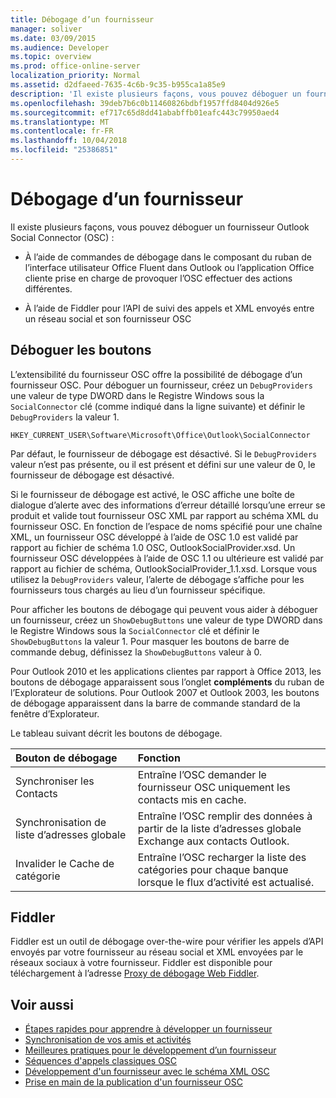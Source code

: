 ```yaml
---
title: Débogage d’un fournisseur
manager: soliver
ms.date: 03/09/2015
ms.audience: Developer
ms.topic: overview
ms.prod: office-online-server
localization_priority: Normal
ms.assetid: d2dfaeed-7635-4c6b-9c35-b955ca1a85e9
description: 'Il existe plusieurs façons, vous pouvez déboguer un fournisseur Outlook Social Connector (OSC) :'
ms.openlocfilehash: 39deb7b6c0b11460826bdbf1957ffd8404d926e5
ms.sourcegitcommit: ef717c65d8dd41ababffb01eafc443c79950aed4
ms.translationtype: MT
ms.contentlocale: fr-FR
ms.lasthandoff: 10/04/2018
ms.locfileid: "25386851"
---
```

# <a name="debugging-a-provider"></a>Débogage d’un fournisseur

Il existe plusieurs façons, vous pouvez déboguer un fournisseur Outlook Social Connector (OSC) : 
  
- À l’aide de commandes de débogage dans le composant du ruban de l’interface utilisateur Office Fluent dans Outlook ou l’application Office cliente prise en charge de provoquer l’OSC effectuer des actions différentes.
    
- À l’aide de Fiddler pour l’API de suivi des appels et XML envoyés entre un réseau social et son fournisseur OSC
    
## <a name="debug-buttons"></a>Déboguer les boutons

L’extensibilité du fournisseur OSC offre la possibilité de débogage d’un fournisseur OSC. Pour déboguer un fournisseur, créez un `DebugProviders` une valeur de type DWORD dans le Registre Windows sous la `SocialConnector` clé (comme indiqué dans la ligne suivante) et définir le `DebugProviders` la valeur 1. 
  
`HKEY_CURRENT_USER\Software\Microsoft\Office\Outlook\SocialConnector`
  
Par défaut, le fournisseur de débogage est désactivé. Si le `DebugProviders` valeur n’est pas présente, ou il est présent et défini sur une valeur de 0, le fournisseur de débogage est désactivé. 
  
Si le fournisseur de débogage est activé, le OSC affiche une boîte de dialogue d’alerte avec des informations d’erreur détaillé lorsqu’une erreur se produit et valide tout fournisseur OSC XML par rapport au schéma XML du fournisseur OSC. En fonction de l’espace de noms spécifié pour une chaîne XML, un fournisseur OSC développé à l’aide de OSC 1.0 est validé par rapport au fichier de schéma 1.0 OSC, OutlookSocialProvider.xsd. Un fournisseur OSC développées à l’aide de OSC 1.1 ou ultérieure est validé par rapport au fichier de schéma, OutlookSocialProvider_1.1.xsd. Lorsque vous utilisez la `DebugProviders` valeur, l’alerte de débogage s’affiche pour les fournisseurs tous chargés au lieu d’un fournisseur spécifique. 
  
Pour afficher les boutons de débogage qui peuvent vous aider à déboguer un fournisseur, créez un `ShowDebugButtons` une valeur de type DWORD dans le Registre Windows sous la `SocialConnector` clé et définir le `ShowDebugButtons` la valeur 1. Pour masquer les boutons de barre de commande debug, définissez la `ShowDebugButtons` valeur à 0. 
  
Pour Outlook 2010 et les applications clientes par rapport à Office 2013, les boutons de débogage apparaissent sous l’onglet **compléments** du ruban de l’Explorateur de solutions. Pour Outlook 2007 et Outlook 2003, les boutons de débogage apparaissent dans la barre de commande standard de la fenêtre d’Explorateur. 
  
Le tableau suivant décrit les boutons de débogage.
  
|**Bouton de débogage**|**Fonction**|
|:-----|:-----|
|Synchroniser les Contacts  <br/> |Entraîne l’OSC demander le fournisseur OSC uniquement les contacts mis en cache.  <br/> |
|Synchronisation de liste d’adresses globale  <br/> |Entraîne l’OSC remplir des données à partir de la liste d’adresses globale Exchange aux contacts Outlook.  <br/> |
|Invalider le Cache de catégorie  <br/> |Entraîne l’OSC recharger la liste des catégories pour chaque banque lorsque le flux d’activité est actualisé.  <br/> |
   
## <a name="fiddler"></a>Fiddler

Fiddler est un outil de débogage over-the-wire pour vérifier les appels d’API envoyés par votre fournisseur au réseau social et XML envoyées par le réseaux sociaux à votre fournisseur. Fiddler est disponible pour téléchargement à l’adresse [Proxy de débogage Web Fiddler](https://www.fiddler2.com/fiddler2/version.asp).
  
## <a name="see-also"></a>Voir aussi

- [Étapes rapides pour apprendre à développer un fournisseur](quick-steps-for-learning-to-develop-a-provider.md)  
- [Synchronisation de vos amis et activités](synchronizing-friends-and-activities.md) 
- [Meilleures pratiques pour le développement d’un fournisseur](best-practices-for-developing-a-provider.md)
- [Séquences d'appels classiques OSC](osc-typical-calling-sequences.md)  
- [Développement d'un fournisseur avec le schéma XML OSC](developing-a-provider-with-the-osc-xml-schema.md)  
- [Prise en main de la publication d'un fournisseur OSC](getting-ready-to-release-an-osc-provider.md)

